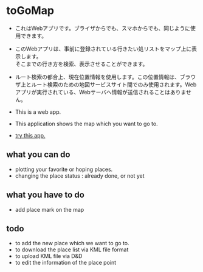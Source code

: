 # toGoMap
* これはWebアプリです。ブライザからでも、スマホからでも、同じように使用できます。
* このWebアプリは、事前に登録されている行きたい処リストをマップ上に表示します。  
そこまでの行き方を検索、表示させることができます。
* ルート検索の都合上、現在位置情報を使用します。この位置情報は、ブラウザ上とルート検索のための地図サービスサイト間でのみ使用されます。Webアプリが実行されている、Webサーバへ情報が送信されることはありません。


* This is a web app.
* This application shows the map which you want to go to.
* [try this app.](http://boomin614.github.io/toGoMap/)

## what you can do

* plotting your favorite or hoping places.
* changing the place status : already done, or not yet

## what you have to do

* add place mark on the map


## todo

* to add the new place which we want to go to.
* to download the place list via KML file format
* to upload KML file via D&D
* to edit the information of the place point
